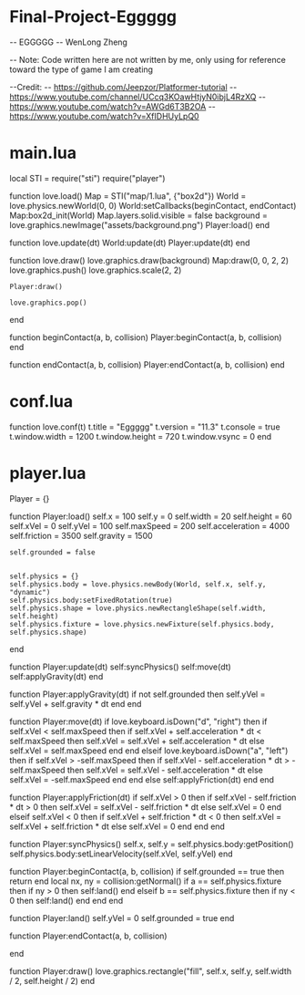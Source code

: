 # Final-Project-Eggggg
-- EGGGGG
-- WenLong Zheng

-- Note: Code written here are not written by me, only using for reference toward the type of game I am creating

--Credit:
-- https://github.com/Jeepzor/Platformer-tutorial
-- https://www.youtube.com/channel/UCcq3KOawHtjyN0ibjL4RzXQ
-- https://www.youtube.com/watch?v=AWGd6T3B2OA
-- https://www.youtube.com/watch?v=XfIDHUyLpQ0


# main.lua

local STI = require("sti")
require("player")

function love.load()
    Map = STI("map/1.lua", {"box2d"})
    World = love.physics.newWorld(0, 0)
    World:setCallbacks(beginContact, endContact)
    Map:box2d_init(World)
    Map.layers.solid.visible = false
    background = love.graphics.newImage("assets/background.png")
    Player:load()
end

function love.update(dt)
    World:update(dt)
    Player:update(dt)
end

function love.draw()
    love.graphics.draw(background)
    Map:draw(0, 0, 2, 2)
    love.graphics.push()
    love.graphics.scale(2, 2)

    Player:draw()

    love.graphics.pop()
end

function beginContact(a, b, collision)
    Player:beginContact(a, b, collision)
end

function endContact(a, b, collision)
    Player:endContact(a, b, collision)
end

# conf.lua

function love.conf(t)
    t.title = "Eggggg"
    t.version = "11.3"
    t.console = true
    t.window.width = 1200
    t.window.height = 720
    t.window.vsync = 0
end

# player.lua

Player = {}

function Player:load()
    self.x = 100
    self.y = 0
    self.width = 20
    self.height = 60
    self.xVel = 0
    self.yVel = 100
    self.maxSpeed = 200
    self.acceleration = 4000
    self.friction = 3500
    self.gravity = 1500

    self.grounded = false


    self.physics = {}
    self.physics.body = love.physics.newBody(World, self.x, self.y, "dynamic")
    self.physics.body:setFixedRotation(true)
    self.physics.shape = love.physics.newRectangleShape(self.width, self.height)
    self.physics.fixture = love.physics.newFixture(self.physics.body, self.physics.shape)
end

function Player:update(dt)
    self:syncPhysics()
    self:move(dt)
    self:applyGravity(dt)
end

function Player:applyGravity(dt)
    if not self.grounded then 
    self.yVel = self.yVel + self.gravity * dt
    end
end

function Player:move(dt)
    if love.keyboard.isDown("d", "right") then
        if self.xVel < self.maxSpeed then
            if self.xVel + self.acceleration * dt < self.maxSpeed then
                self.xVel = self.xVel + self.acceleration * dt
            else
                self.xVel = self.maxSpeed
            end
        end
    elseif love.keyboard.isDown("a", "left") then
        if self.xVel > -self.maxSpeed then
            if self.xVel - self.acceleration * dt > -self.maxSpeed then
                self.xVel = self.xVel - self.acceleration * dt
            else
                self.xVel = -self.maxSpeed
            end
        end
    else
        self:applyFriction(dt)
    end
end

function Player:applyFriction(dt)
    if self.xVel > 0 then
        if self.xVel - self.friction * dt > 0 then
            self.xVel = self.xVel - self.friction * dt
        else
            self.xVel = 0
        end
    elseif self.xVel < 0 then
        if self.xVel + self.friction * dt < 0 then
            self.xVel = self.xVel + self.friction * dt
        else
            self.xVel = 0
        end
    end
end

function Player:syncPhysics()
    self.x, self.y = self.physics.body:getPosition()
    self.physics.body:setLinearVelocity(self.xVel, self.yVel)
end

function Player:beginContact(a, b, collision)
    if self.grounded == true then return end
    local nx, ny = collision:getNormal()
    if a == self.physics.fixture then
        if ny > 0 then
            self:land()
        end
    elseif b == self.physics.fixture then
        if ny < 0 then
            self:land()
        end
    end
end

function Player:land()
    self.yVel = 0
    self.grounded = true
end


function Player:endContact(a, b, collision)

end


function Player:draw()
    love.graphics.rectangle("fill", self.x, self.y, self.width / 2, self.height / 2)
end

